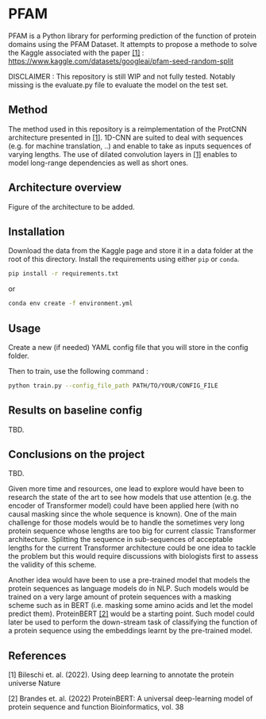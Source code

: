 # PFAM 

PFAM is a Python library for performing prediction of the function of protein domains using the PFAM Dataset. 
It attempts to propose a methode to solve the Kaggle associated with the paper [[1]](#1) : https://www.kaggle.com/datasets/googleai/pfam-seed-random-split


DISCLAIMER : This repository is still WIP and not fully tested. Notably missing is the evaluate.py file to evaluate the model on the test set. 

## Method 

The method used in this repository is a reimplementation of the ProtCNN architecture presented in [[1]](#1). 
1D-CNN are suited to deal with sequences (e.g. for machine translation, ..) and enable to take as inputs sequences of varying lengths. 
The use of dilated convolution layers in [[1]](#1) enables to model long-range dependencies as well as short ones. 

## Architecture overview 

Figure of the architecture to be added. 


## Installation

Download the data from the Kaggle page and store it in a data folder at the root of this directory. 
Install the requirements using either ```pip``` or ```conda```. 

```bash
pip install -r requirements.txt 
```
or 

```bash
conda env create -f environment.yml 
```

## Usage

Create a new (if needed) YAML config file that you will store in the config folder. 

Then to train, use the following command : 

```bash 
python train.py --config_file_path PATH/TO/YOUR/CONFIG_FILE
```

## Results on baseline config 

TBD. 

## Conclusions on the project 

TBD. 

Given more time and resources, one lead to explore would have been to research the state of the art to see how models that use attention (e.g. the encoder of Transformer model) could have been applied here  (with no causal masking since the whole sequence is known). One of the main challenge for those models would be to handle the sometimes very long protein sequence whose lengths are too big for current classic Transformer architecture. Splitting the sequence in sub-sequences of acceptable lengths for the current Transformer architecture could be one idea to tackle the problem but this would require discussions with biologists first to assess the validity of this scheme.

Another idea would have been to use a pre-trained model that models the protein sequences as language models do in NLP. 
Such models would be trained on a very large amount of protein sequences with a masking scheme such as in BERT (i.e. masking some amino acids and let the model predict them). ProteinBERT [[2]](#2) would be a starting point. 
Such model could later be used to perform the down-stream task of classifying the function of a protein sequence using the embeddings learnt by the pre-trained model.

## References
<a id="1">[1]</a> 
Bileschi et. al. (2022). 
Using deep learning to annotate the protein universe
Nature

<a id="2">[2]</a> 
Brandes et. al. (2022)
ProteinBERT: A universal deep-learning model of protein sequence and function
Bioinformatics, vol. 38